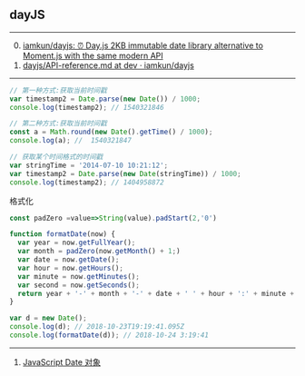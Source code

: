 ## dayJS

---

0. [iamkun/dayjs: ⏰ Day.js 2KB immutable date library alternative to Moment.js with the same modern API](https://github.com/iamkun/dayjs)
1. [dayjs/API-reference.md at dev · iamkun/dayjs](https://github.com/iamkun/dayjs/blob/dev/docs/zh-cn/API-reference.md)

---

```javascript
// 第一种方式:获取当前时间戳
var timestamp2 = Date.parse(new Date()) / 1000;
console.log(timestamp2); // 1540321846

// 第二种方式:获取当前时间戳
const a = Math.round(new Date().getTime() / 1000);
console.log(a); //  1540321847

// 获取某个时间格式的时间戳
var stringTime = '2014-07-10 10:21:12';
var timestamp2 = Date.parse(new Date(stringTime)) / 1000;
console.log(timestamp2); // 1404958872
```

格式化

```javascript
const padZero =value=>String(value).padStart(2,'0')

function formatDate(now) {
  var year = now.getFullYear();
  var month = padZero(now.getMonth() + 1;)
  var date = now.getDate();
  var hour = now.getHours();
  var minute = now.getMinutes();
  var second = now.getSeconds();
  return year + '-' + month + '-' + date + ' ' + hour + ':' + minute + ':' + second;
}

var d = new Date();
console.log(d); // 2018-10-23T19:19:41.095Z
console.log(formatDate(d)); // 2018-10-24 3:19:41
```

---

1. [JavaScript Date 对象](http://www.w3school.com.cn/jsref/jsref_obj_date.asp)
